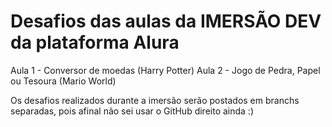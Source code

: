 # Desafios das aulas da IMERSÃO DEV da plataforma Alura

Aula 1 - Conversor de moedas (Harry Potter)
Aula 2 - Jogo de Pedra, Papel ou Tesoura (Mario World)

Os desafios realizados durante a imersão serão postados em branchs separadas, pois afinal não sei usar o GitHub direito ainda :)
